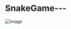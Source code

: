 # SnakeGame---

![image](https://user-images.githubusercontent.com/89269758/173418810-33943856-4d51-4ce6-a7f3-b22ca7e52cad.png)

